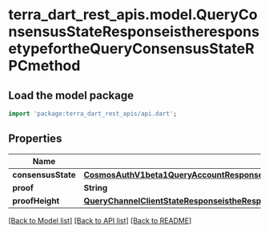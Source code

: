 # terra_dart_rest_apis.model.QueryConsensusStateResponseistheresponsetypefortheQueryConsensusStateRPCmethod

## Load the model package
```dart
import 'package:terra_dart_rest_apis/api.dart';
```

## Properties
Name | Type | Description | Notes
------------ | ------------- | ------------- | -------------
**consensusState** | [**CosmosAuthV1beta1QueryAccountResponseAccount**](CosmosAuthV1beta1QueryAccountResponseAccount.md) |  | [optional] 
**proof** | **String** |  | [optional] 
**proofHeight** | [**QueryChannelClientStateResponseistheResponsetypefortheQueryQueryChannelClientStateRPCmethodProofHeight**](QueryChannelClientStateResponseistheResponsetypefortheQueryQueryChannelClientStateRPCmethodProofHeight.md) |  | [optional] 

[[Back to Model list]](../README.md#documentation-for-models) [[Back to API list]](../README.md#documentation-for-api-endpoints) [[Back to README]](../README.md)


